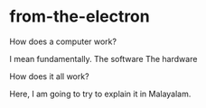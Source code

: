 # from-the-electron

How does a computer work?

I mean fundamentally. 
The software 
The hardware

How does it all work?

Here, I am going to try to explain it in Malayalam.
